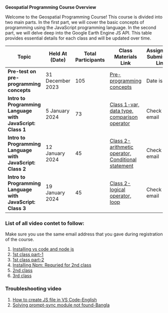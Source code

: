 
**Geospatial Programming Course Overview**

Welcome to the Geospatial Programming Course! This course is divided into two main parts. In the first part, we will cover the basic concepts of programming using the JavaScript programming language. In the second part, we will delve deep into the Google Earth Engine JS API. This table provides essential details for each class and will be updated over time.

| Topic                                | Held At (Date)      | Total Participants | Class Materials Link                                  | Assignment Submission Link | Class Language |
| ------------------------------------ | -------------------- | ------------------- | ------------------------------------------------------ | -------------------------- | --------------- |
| **Pre-test on pre-programming concepts** | 31 December 2023    | 105                 | [Pre-programming concepts](pre-prog-basic.md)          | Date is over     | English         |
| **Intro to Programming Language with JavaScript: Class 1**| 5 January 2024           | 73   | [Class 1-var, data type, comparison operator](intro-to-programming-with-js-class1.md)                                    | Check your email     | English  |
| **Intro to Programming Language with JavaScript: Class 2**| 12 January 2024           | 45   | [Class 2- arithmetic operator, Conditional statement](conditional-statements-class2.md)                                    | Check your email     | Bangla  |
| **Intro to Programming Language with JavaScript: Class 3**| 19 January 2024           | 45   | [Class 2- logical operator, loop](logical-operator-loop-class3.md)                                    | Check your email     | Bangla  |

### **List of all video contet to follow:** 
Make sure you use the same email address that you gave during registration of the course. 

1.  [Installing vs code and node js](https://youtu.be/Q1DB41aiV4Y?si=AYn20G9hmRctcNeJ)
2.  [1st class part-1](https://drive.google.com/file/d/1Y1OiFRidijEs7S_u3yhuocXJkin_JXWP/view?usp=drive_link)
3.  [1st class part-2]((https://drive.google.com/file/d/1jBoXTfc0hzYxJj92jcmAUUX1tg5Lnu3-/view?usp=drive_link))
4.  [Installing Npm: Requried for 2nd class ](https://youtu.be/AqVNAOXOSN0)
5.  [2nd class](https://youtu.be/2oPc2RAzAt0)
6.  [3rd class](https://youtu.be/TfZvwFouCjE)

### Troubleshooting video 

1. [How to create JS file in VS Code-English](https://youtu.be/Fw851CKuyCM) 
2. [Solving prompt-sync module not found-Bangla](https://www.youtube.com/watch?v=doIYvq4ZJxA&t=8s)